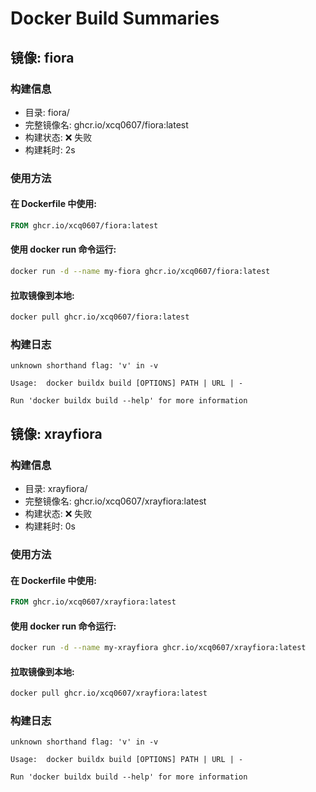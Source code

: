# Docker Build Summaries

## 镜像: fiora

### 构建信息
- 目录: fiora/
- 完整镜像名: ghcr.io/xcq0607/fiora:latest
- 构建状态: ❌ 失败
- 构建耗时: 2s

### 使用方法

#### 在 Dockerfile 中使用:

```Dockerfile
FROM ghcr.io/xcq0607/fiora:latest
```

#### 使用 docker run 命令运行:

```bash
docker run -d --name my-fiora ghcr.io/xcq0607/fiora:latest
```

#### 拉取镜像到本地:

```bash
docker pull ghcr.io/xcq0607/fiora:latest
```

### 构建日志

```
unknown shorthand flag: 'v' in -v

Usage:  docker buildx build [OPTIONS] PATH | URL | -

Run 'docker buildx build --help' for more information
```

## 镜像: xrayfiora

### 构建信息
- 目录: xrayfiora/
- 完整镜像名: ghcr.io/xcq0607/xrayfiora:latest
- 构建状态: ❌ 失败
- 构建耗时: 0s

### 使用方法

#### 在 Dockerfile 中使用:

```Dockerfile
FROM ghcr.io/xcq0607/xrayfiora:latest
```

#### 使用 docker run 命令运行:

```bash
docker run -d --name my-xrayfiora ghcr.io/xcq0607/xrayfiora:latest
```

#### 拉取镜像到本地:

```bash
docker pull ghcr.io/xcq0607/xrayfiora:latest
```

### 构建日志

```
unknown shorthand flag: 'v' in -v

Usage:  docker buildx build [OPTIONS] PATH | URL | -

Run 'docker buildx build --help' for more information
```

